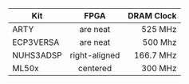 | Kit       | FPGA          | DRAM Clock  |
| --------- |:-------------:| -----:|
| ARTY      | are neat      |    525 MHz |
| ECP3VERSA | are neat      |    500 Mhz |
| NUHS3ADSP | right-aligned | 166.7 MHz |
| ML50x     | centered      |  300 MHz  |

